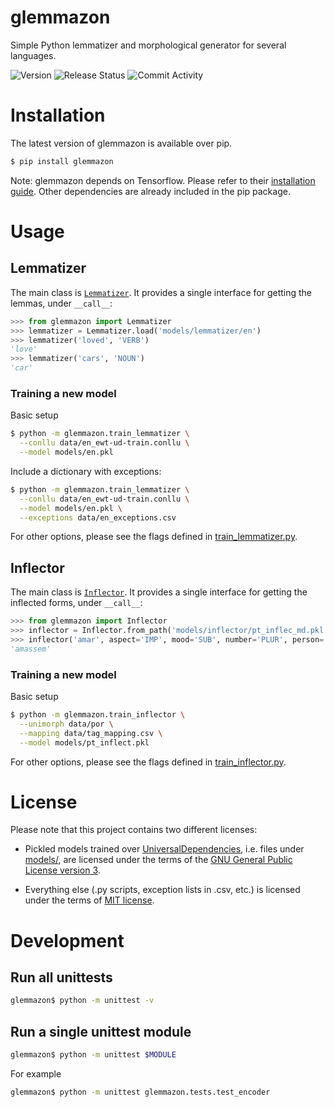 # glemmazon
Simple Python lemmatizer and morphological generator for several 
languages.

![Version](https://img.shields.io/badge/version-0.3-red)
![Release Status](https://img.shields.io/badge/release-unstable-red)
![Commit Activity](https://img.shields.io/github/commit-activity/m/gustavoauma/glemmazon)

# Installation
The latest version of glemmazon is available over pip.
```bash
$ pip install glemmazon 
```

Note: glemmazon depends on Tensorflow. Please refer to their 
[installation guide](https://www.tensorflow.org/install/). Other
dependencies are already included in the pip package.

# Usage
## Lemmatizer
The main class is [`Lemmatizer`](./glemmazon/lemmatizer.py). It 
provides a single interface for getting the lemmas, under `__call__`:
```python
>>> from glemmazon import Lemmatizer
>>> lemmatizer = Lemmatizer.load('models/lemmatizer/en')
>>> lemmatizer('loved', 'VERB')
'love'
>>> lemmatizer('cars', 'NOUN')
'car'
```

### Training a new model
Basic setup
```bash
$ python -m glemmazon.train_lemmatizer \
  --conllu data/en_ewt-ud-train.conllu \
  --model models/en.pkl
```

Include a dictionary with exceptions:
```bash
$ python -m glemmazon.train_lemmatizer \
  --conllu data/en_ewt-ud-train.conllu \
  --model models/en.pkl \
  --exceptions data/en_exceptions.csv
```

For other options, please see the flags defined in 
[train_lemmatizer.py](./glammatizer/train_lemmatizer.py).

## Inflector
The main class is [`Inflector`](./glemmazon/inflector.py). It 
provides a single interface for getting the inflected forms, under 
`__call__`:
```python
>>> from glemmazon import Inflector
>>> inflector = Inflector.from_path('models/inflector/pt_inflec_md.pkl')
>>> inflector('amar', aspect='IMP', mood='SUB', number='PLUR', person='3', tense='PAST')
'amassem'
```

### Training a new model
Basic setup
```bash
$ python -m glemmazon.train_inflector \
  --unimorph data/por \
  --mapping data/tag_mapping.csv \
  --model models/pt_inflect.pkl
```

For other options, please see the flags defined in 
[train_inflector.py](./glammatizer/train_inflector.py).

# License
Please note that this project contains two different licenses:

- Pickled models trained over [UniversalDependencies](
  http://github.com/UniversalDependencies), i.e. files under 
  [models/](./models/), are licensed under the terms of the [GNU General 
  Public License version 3](./models/!LICENSE).
  
- Everything else (.py scripts, exception lists in .csv, etc.) is 
  licensed under the terms of [MIT license](./LICENSE).

# Development
## Run all unittests
```bash
glemmazon$ python -m unittest -v
```
## Run a single unittest module
```bash
glemmazon$ python -m unittest $MODULE
```

For example
```bash
glemmazon$ python -m unittest glemmazon.tests.test_encoder
```